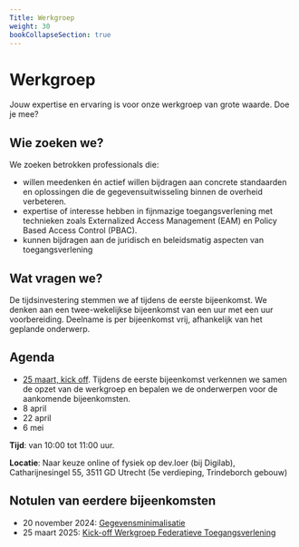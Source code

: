 ```yaml
---
Title: Werkgroep
weight: 30
bookCollapseSection: true
---
```



# Werkgroep

Jouw expertise en ervaring is voor onze werkgroep van grote waarde. Doe je mee?

## Wie zoeken we?

We zoeken betrokken professionals die:

- willen meedenken én actief willen bijdragen aan concrete standaarden en oplossingen die de gegevensuitwisseling binnen de overheid verbeteren.
- expertise of interesse hebben in fijnmazige toegangsverlening met technieken zoals Externalized Access Management (EAM) en Policy Based Access Control (PBAC).
- kunnen bijdragen aan de juridisch en beleidsmatig aspecten van toegangsverlening

## Wat vragen we?

De tijdsinvestering stemmen we af tijdens de eerste bijeenkomst. We denken aan een twee-wekelijkse bijeenkomst van een uur met een uur voorbereiding. Deelname is per bijeenkomst vrij, afhankelijk van het geplande onderwerp.

## Agenda

- [25 maart, kick off](https://realisatieibds.nl/groups/view/0056c9ef-5c2e-44f9-a998-e735f1e9ccaa/federatief-datastelsel/events/view/679b73ea-08f5-4675-800f-36c86202918b/kick-off-werkgroep-federatieve-toegangsverlening-ftv). Tijdens de eerste bijeenkomst verkennen we samen de opzet van de werkgroep en bepalen we de onderwerpen voor de aankomende bijeenkomsten.
- 8 april
- 22 april
- 6 mei

**Tijd**: van 10:00 tot 11:00 uur.

**Locatie**: Naar keuze online of fysiek op dev.loer (bij Digilab), Catharijnesingel 55, 3511 GD Utrecht (5e verdieping, Trindeborch gebouw)

## Notulen van eerdere bijeenkomsten

- 20 november 2024: [Gegevensminimalisatie](gegevensminimalisatie)
- 25 maart 2025: [Kick-off Werkgroep Federatieve Toegangsverlening](kick-off)